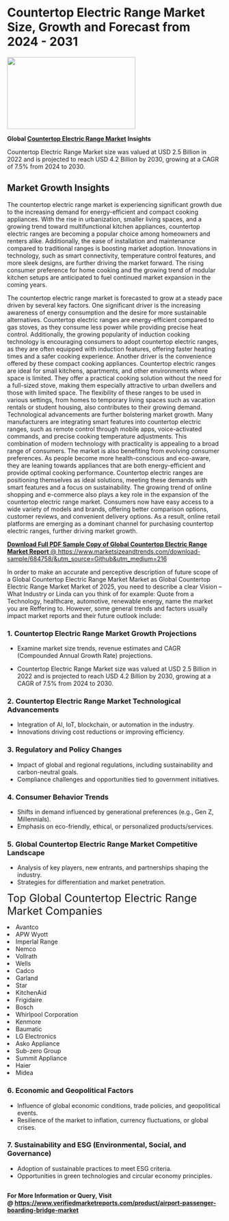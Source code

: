 <H1>Countertop Electric Range Market Size, Growth and Forecast from 2024 - 2031</H1><img class="aligncenter size-medium wp-image-584254" src="https://thirdeyenews.in/wp-content/uploads/2024/09/Global-Market-Research-300x168.jpeg" alt="" width="300" height="168" /><p><strong>Global&nbsp;<a href="https://www.marketsizeandtrends.com/download-sample/684758/&amp;utm_source=Github&utm_medium=216">Countertop Electric Range Market</a> Insights</strong></p><p>Countertop Electric Range Market size was valued at USD 2.5 Billion in 2022 and is projected to reach USD 4.2 Billion by 2030, growing at a CAGR of 7.5% from 2024 to 2030.</p><p><h2>Market Growth Insights</h2> <p>The countertop electric range market is experiencing significant growth due to the increasing demand for energy-efficient and compact cooking appliances. With the rise in urbanization, smaller living spaces, and a growing trend toward multifunctional kitchen appliances, countertop electric ranges are becoming a popular choice among homeowners and renters alike. Additionally, the ease of installation and maintenance compared to traditional ranges is boosting market adoption. Innovations in technology, such as smart connectivity, temperature control features, and more sleek designs, are further driving the market forward. The rising consumer preference for home cooking and the growing trend of modular kitchen setups are anticipated to fuel continued market expansion in the coming years.</p> <p><a href="#"></a></p> <p>The countertop electric range market is forecasted to grow at a steady pace driven by several key factors. One significant driver is the increasing awareness of energy consumption and the desire for more sustainable alternatives. Countertop electric ranges are energy-efficient compared to gas stoves, as they consume less power while providing precise heat control. Additionally, the growing popularity of induction cooking technology is encouraging consumers to adopt countertop electric ranges, as they are often equipped with induction features, offering faster heating times and a safer cooking experience. Another driver is the convenience offered by these compact cooking appliances. Countertop electric ranges are ideal for small kitchens, apartments, and other environments where space is limited. They offer a practical cooking solution without the need for a full-sized stove, making them especially attractive to urban dwellers and those with limited space. The flexibility of these ranges to be used in various settings, from homes to temporary living spaces such as vacation rentals or student housing, also contributes to their growing demand. Technological advancements are further bolstering market growth. Many manufacturers are integrating smart features into countertop electric ranges, such as remote control through mobile apps, voice-activated commands, and precise cooking temperature adjustments. This combination of modern technology with practicality is appealing to a broad range of consumers. The market is also benefiting from evolving consumer preferences. As people become more health-conscious and eco-aware, they are leaning towards appliances that are both energy-efficient and provide optimal cooking performance. Countertop electric ranges are positioning themselves as ideal solutions, meeting these demands with smart features and a focus on sustainability. The growing trend of online shopping and e-commerce also plays a key role in the expansion of the countertop electric range market. Consumers now have easy access to a wide variety of models and brands, offering better comparison options, customer reviews, and convenient delivery options. As a result, online retail platforms are emerging as a dominant channel for purchasing countertop electric ranges, further driving market growth. <p><a href="#"></p><p><span class=""><strong>Download Full PDF Sample Copy of Global Countertop Electric Range Market Report</strong> @ <a href="https://www.marketsizeandtrends.com/download-sample/684758/&amp;utm_source=Github&utm_medium=216" target="_blank">https://www.marketsizeandtrends.com/download-sample/684758/&amp;utm_source=Github&utm_medium=216</a></span></p><p>In order to make an accurate and perceptive description of future scope of a Global&nbsp;Countertop Electric Range Market Market as Global&nbsp;Countertop Electric Range Market Market of 2025, you need to describe a clear Vision &ndash; What Industry or Linda can you think of for example: Quote from a Technology, healthcare, automotive, renewable energy, name the market you are Reffering to. However, some general trends and factors usually impact market reports and their future outlook include:</p><h3>1.&nbsp;<strong>Countertop Electric Range Market Growth Projections</strong></h3><ul><li>Examine market size trends, revenue estimates and CAGR (Compounded Annual Growth Rate) projections.</li><li><p>Countertop Electric Range Market size was valued at USD 2.5 Billion in 2022 and is projected to reach USD 4.2 Billion by 2030, growing at a CAGR of 7.5% from 2024 to 2030.</p></li></ul><h3>2.&nbsp;<strong>Countertop Electric Range Market Technological Advancements</strong></h3><ul><li>Integration of AI, IoT, blockchain, or automation in the industry.</li><li>Innovations driving cost reductions or improving efficiency.</li></ul><h3>3.&nbsp;<strong>Regulatory and Policy Changes</strong></h3><ul><li>Impact of global and regional regulations, including sustainability and carbon-neutral goals.</li><li>Compliance challenges and opportunities tied to government initiatives.</li></ul><h3>4.&nbsp;<strong>Consumer Behavior Trends</strong></h3><ul><li>Shifts in demand influenced by generational preferences (e.g., Gen Z, Millennials).</li><li>Emphasis on eco-friendly, ethical, or personalized products/services.</li></ul><h3>5.&nbsp;<strong>Global Countertop Electric Range Market Competitive Landscape</strong></h3><ul><li>Analysis of key players, new entrants, and partnerships shaping the industry.</li><li>Strategies for differentiation and market penetration.</li></ul><p data-pm-slice="1 1 []"><span style="color: inherit; font-family: inherit; font-size: 25px;">Top Global Countertop Electric Range Market Companies</span></p><div class="" data-test-id=""><p><li>Avantco</li><li> APW Wyott</li><li> Imperlal Range</li><li> Nemco</li><li> Vollrath</li><li> Wells</li><li> Cadco</li><li> Garland</li><li> Star</li><li> KitchenAid</li><li> Frigidaire</li><li> Bosch</li><li> Whirlpool Corporation</li><li> Kenmore</li><li> Baumatic</li><li> LG Electronics</li><li> Asko Appliance</li><li> Sub-zero Group</li><li> Summit Appliance</li><li> Haier</li><li> Midea</li></p></div><h3>6.&nbsp;<strong>Economic and Geopolitical Factors</strong></h3><ul><li>Influence of global economic conditions, trade policies, and geopolitical events.</li><li>Resilience of the market to inflation, currency fluctuations, or global crises.</li></ul><h3>7.&nbsp;<strong>Sustainability and ESG (Environmental, Social, and Governance)</strong></h3><ul><li>Adoption of sustainable practices to meet ESG criteria.</li><li>Opportunities in green technologies and circular economy principles.</li></ul><h2><strong style="font-size: 14px;">For More Information or Query, Visit @&nbsp;</strong><a style="background-color: #ffffff; font-size: 14px;" href="https://www.marketsizeandtrends.com/report/countertop-electric-range-market/" target="_blank">https://www.verifiedmarketreports.com/product/airport-passenger-boarding-bridge-market</a></h2>
